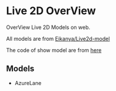 # Live 2D OverView

OverView Live 2D Models on web.

All models are from [Eikanya/Live2d-model](https://github.com/Eikanya/Live2d-model)

The code of show model are from [here](https://blog.hclonely.com/posts/8a7f7919/)

## Models

- AzureLane
